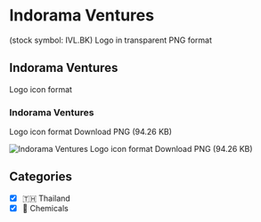 # Indorama Ventures
 (stock symbol: IVL.BK) Logo in transparent PNG format

## Indorama Ventures
 Logo icon format

### Indorama Ventures
 Logo icon format Download PNG (94.26 KB)

![Indorama Ventures
 Logo icon format Download PNG (94.26 KB)](/img/orig/IVL.BK-506748df.png)



## Categories
- [x] 🇹🇭 Thailand
- [x] 🧪 Chemicals
